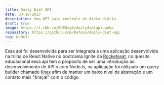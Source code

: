 ```yaml
---
title: Daily Diet API
date: 03-18-2023
description: Uma API para controle de dieta diária
draft: true
image: https://i.ibb.co/8DPQxg0/dailydietapi.webp
repository: https://github.com/Rafeso/daily-diet-api
tag: NodeJs
---
```


Essa api foi desenvolvida para ser integrada a uma aplicação desenvolvida na trilha de React Native no bootcamp Ignite da [Rocketseat](https://www.rocketseat.com.br), no quesito educacional essa api tem o propósito de ser uma introdução ao desenvolvimento de API´s com NodeJs, na aplicação foi utilizado um query builder chamado [Knex](https://knexjs.org) afim de manter um baixo nivel de abstração e um contato mais "braçal" com o código.

